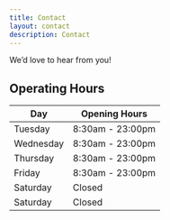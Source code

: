 ```yaml
---
title: Contact
layout: contact
description: Contact
---
```


We’d love to hear from you!

## Operating Hours

| Day       | Opening Hours   |
| --------- | --------------- |
| Tuesday   | 8:30am - 23:00pm |
| Wednesday | 8:30am - 23:00pm |
| Thursday  | 8:30am - 23:00pm |
| Friday    | 8:30am - 23:00pm |
| Saturday  | Closed          |
| Saturday  | Closed          |


